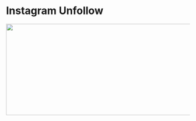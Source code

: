 
# Instagram Unfollow

<img src="https://i.top4top.io/p_2351tqb280.jpg" width="600" height="250" />

